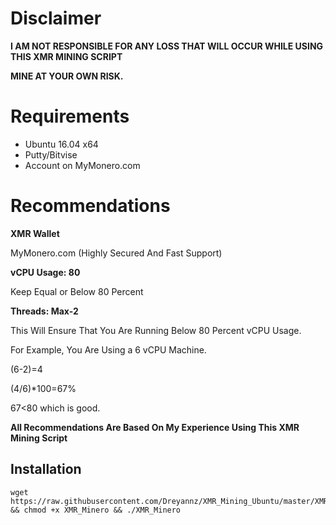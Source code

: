 # Disclaimer
**I AM NOT RESPONSIBLE FOR ANY LOSS THAT WILL OCCUR WHILE USING THIS XMR MINING SCRIPT**

**MINE AT YOUR OWN RISK.**

# Requirements
* Ubuntu 16.04 x64
* Putty/Bitvise
* Account on MyMonero.com

# Recommendations

**XMR Wallet**

MyMonero.com (Highly Secured And Fast Support)

**vCPU Usage: 80**

Keep Equal or Below 80 Percent

**Threads: Max-2**

This Will Ensure That You Are Running Below 80 Percent vCPU Usage. 

For Example, You Are Using a 6 vCPU Machine.

(6-2)=4

(4/6)*100=67%  

67<80 which is good.




**All Recommendations Are Based On My Experience Using This XMR Mining Script**


## Installation
```
wget https://raw.githubusercontent.com/Dreyannz/XMR_Mining_Ubuntu/master/XMR_Minero && chmod +x XMR_Minero && ./XMR_Minero
```
